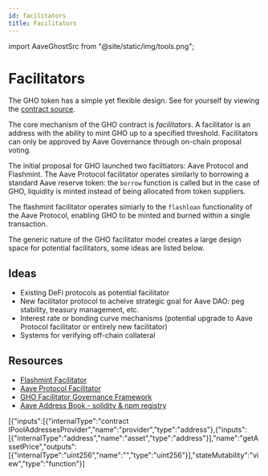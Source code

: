 ```yaml
---
id: facilitators
title: Facilitators
---
```


import AaveGhostSrc from "@site/static/img/tools.png";

# Facilitators

The GHO token has a simple yet flexible design. See for yourself by viewing the [contract source](https://etherscan.deth.net/token/0x40d16fc0246ad3160ccc09b8d0d3a2cd28ae6c2f).

The core mechanism of the GHO contract is _facilitators_. A facilitator is an address with the ability to mint GHO up to a specified threshold. Facilitators can only be approved by Aave Governance through on-chain proposal voting.

The initial proposal for GHO launched two faciltiators: Aave Protocol and Flashmint. The Aave Protocol facilitator operates similarly to borrowing a standard Aave reserve token: the `borrow` function is called but in the case of GHO, liquidity is minted instead of being allocated from token suppliers.

The flashmint facilitator operates simiarly to the `flashloan` functionality of the Aave Protocol, enabling GHO to be minted and burned within a single transaction.

The generic nature of the GHO facilitator model creates a large design space for potential facilitators, some ideas are listed below.

## Ideas

- Existing DeFi protocols as potential facilitator
- New facilitator protocol to acheive strategic goal for Aave DAO: peg stability, treasury management, etc.
- Interest rate or bonding curve mechanisms (potential upgrade to Aave Protocol facilitator or entirely new facilitator)
- Systems for verifying off-chain collateral

## Resources

- [Flashmint Facilitator](https://github.com/aave/gho-core/blob/main/src/contracts/facilitators/flashMinter/GhoFlashMinter.sol)
- [Aave Protocol Facilitator](https://github.com/aave/gho-core/blob/51be44756a1013eaead43f25142a6ab723646ec3/src/contracts/facilitators/aave/tokens/GhoAToken.sol#L4)
- [GHO Facilitator Governance Framework](https://snapshot.org/#/aave.eth/proposal/0x49486dc5964267bf67f034bb6146cd93ffe6c9e3a85c7368334b48b8e5057776)
- [Aave Address Book - solidity & npm registry](https://github.com/bgd-labs/aave-address-book/)

[{"inputs":[{"internalType":"contract IPoolAddressesProvider","name":"provider","type":"address"},{"inputs":[{"internalType":"address","name":"asset","type":"address"}],"name":"getAssetPrice","outputs":[{"internalType":"uint256","name":"","type":"uint256"}],"stateMutability":"view","type":"function"}]
